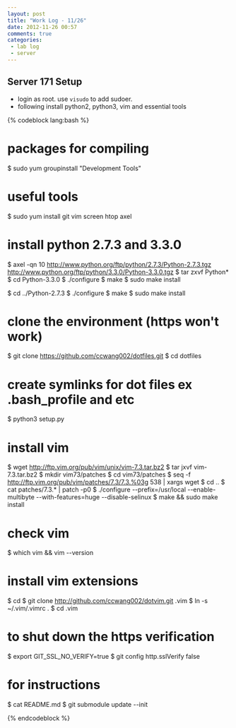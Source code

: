 ```yaml
---
layout: post
title: "Work Log - 11/26"
date: 2012-11-26 00:57
comments: true
categories: 
 - lab log
 - server
---
```


## Server 171 Setup
* login as root. use `visudo` to add sudoer.
* following install python2, python3, vim and essential tools
<!-- more -->
{% codeblock lang:bash %}
# packages for compiling 
$ sudo yum groupinstall "Development Tools"
# useful tools 
$ sudo yum install git vim screen htop axel

# install python 2.7.3 and 3.3.0
$ axel -qn 10 http://www.python.org/ftp/python/2.7.3/Python-2.7.3.tgz http://www.python.org/ftp/python/3.3.0/Python-3.3.0.tgz
$ tar zxvf Python*
$ cd Python-3.3.0
$ ./configure
$ make 
$ sudo make install

$ cd ../Python-2.7.3
$ ./configure
$ make
$ sudo make install

# clone the environment (https won't work)
$ git clone https://github.com/ccwang002/dotfiles.git
$ cd dotfiles
# create symlinks for dot files ex .bash_profile and etc
$ python3 setup.py

# install vim
$ wget http://ftp.vim.org/pub/vim/unix/vim-7.3.tar.bz2
$ tar jxvf vim-7.3.tar.bz2
$ mkdir vim73/patches
$ cd vim73/patches
$ seq -f http://ftp.vim.org/pub/vim/patches/7.3/7.3.%03g 538 | xargs wget
$ cd ..
$ cat patches/7.3.* | patch -p0
$ ./configure --prefix=/usr/local --enable-multibyte --with-features=huge --disable-selinux 
$ make && sudo make install
# check vim
$ which vim && vim --version

# install vim extensions
$ cd
$ git clone http://github.com/ccwang002/dotvim.git .vim
$ ln -s ~/.vim/.vimrc .
$ cd .vim
# to shut down the https verification
$ export GIT_SSL_NO_VERIFY=true
$ git config http.sslVerify false
# for instructions
$ cat README.md
$ git submodule update --init

{% endcodeblock %}
